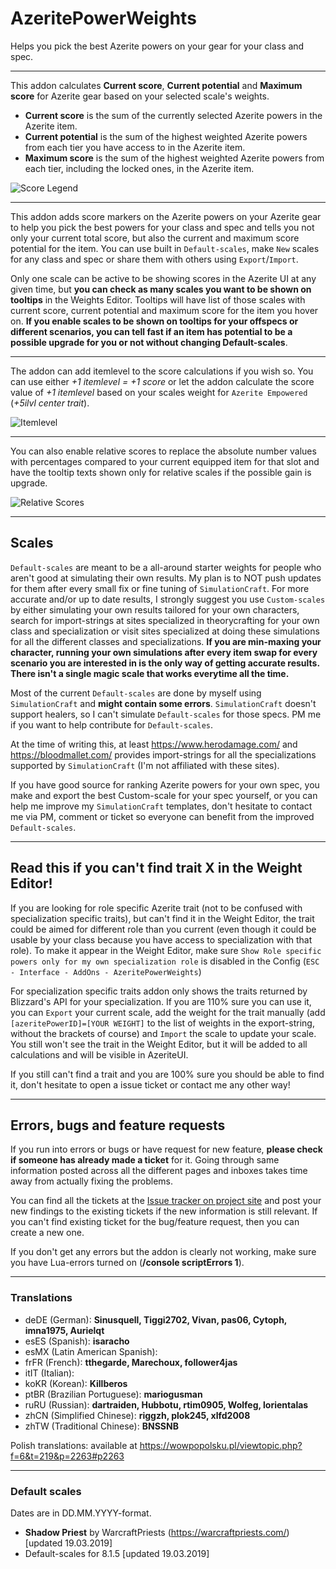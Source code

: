 # AzeritePowerWeights

Helps you pick the best Azerite powers on your gear for your class and spec.

---

This addon calculates **Current score**, **Current potential** and **Maximum score** for Azerite gear based on your selected scale's weights.

- **Current score** is the sum of the currently selected Azerite powers in the Azerite item.
- **Current potential** is the sum of the highest weighted Azerite powers from each tier you have access to in the Azerite item.
- **Maximum score** is the sum of the highest weighted Azerite powers from each tier, including the locked ones, in the Azerite item.

![Score Legend](https://i.imgur.com/DGu2MtV.png "Score Legend")

---

This addon adds score markers on the Azerite powers on your Azerite gear to help you pick the best powers for your class and spec and tells you not only your current total score, but also the current and maximum score potential for the item. You can use built in `Default-scales`, make `New` scales for any class and spec or share them with others using `Export`/`Import`.

Only one scale can be active to be showing scores in the Azerite UI at any given time, but **you can check as many scales you want to be shown on tooltips** in the Weights Editor. Tooltips will have list of those scales with current score, current potential and maximum score for the item you hover on. **If you enable scales to be shown on tooltips for your offspecs or different scenarios, you can tell fast if an item has potential to be a possible upgrade for you or not without changing Default-scales**.

---

The addon can add itemlevel to the score calculations if you wish so. You can use either *+1 itemlevel = +1 score* or let the addon calculate the score value of *+1 itemlevel* based on your scales weight for `Azerite Empowered` (*+5ilvl center trait*).

![Itemlevel](https://i.imgur.com/KqL93Ns.png "Itemlevel")

---

You can also enable relative scores to replace the absolute number values with percentages compared to your current equipped item for that slot and have the tooltip texts shown only for relative scales if the possible gain is upgrade.

![Relative Scores](https://i.imgur.com/sDyn6J3.png "Relative Scores")

---

## Scales

`Default-scales` are meant to be a all-around starter weights for people who aren't good at simulating their own results. My plan is to NOT push updates for them after every small fix or fine tuning of `SimulationCraft`. For more accurate and/or up to date results, I strongly suggest you use `Custom-scales` by either simulating your own results tailored for your own characters, search for import-strings at sites specialized in theorycrafting for your own class and specialization or visit sites specialized at doing these simulations for all the different classes and specializations. **If you are min-maxing your character, running your own simulations after every item swap for every scenario you are interested in is the only way of getting accurate results. There isn't a single magic scale that works everytime all the time.**

Most of the current `Default-scales` are done by myself using `SimulationCraft` and **might contain some errors**. `SimulationCraft` doesn't support healers, so I can't simulate `Default-scales` for those specs. PM me if you want to help contribute for `Default-scales`.

At the time of writing this, at least https://www.herodamage.com/ and https://bloodmallet.com/ provides import-strings for all the specializations supported by `SimulationCraft` (I'm not affiliated with these sites).

If you have good source for ranking Azerite powers for your own spec, you make and export the best Custom-scale for your spec yourself, or you can help me improve my `SimulationCraft` templates, don't hesitate to contact me via PM, comment or ticket so everyone can benefit from the improved `Default-scales`.

---

## Read this if you can't find trait X in the Weight Editor!

If you are looking for role specific Azerite trait (not to be confused with specialization specific traits), but can't find it in the Weight Editor, the trait could be aimed for different role than you current (even though it could be usable by your class because you have access to specialization with that role). To make it appear in the Weight Editor, make sure `Show Role specific powers only for my own specialization role` is disabled in the Config (`ESC - Interface - AddOns - AzeritePowerWeights`)

For specialization specific traits addon only shows the traits returned by Blizzard's API for your specialization. If you are 110% sure you can use it, you can `Export` your current scale, add the weight for the trait manually (add `[azeritePowerID]=[YOUR WEIGHT]` to the list of weights in the export-string, without the brackets of course) and `Import` the scale to update your scale. You still won't see the trait in the Weight Editor, but it will be added to all calculations and will be visible in AzeriteUI.

If you still can't find a trait and you are 100% sure you should be able to find it, don't hesitate to open a issue ticket or contact me any other way!

---

## Errors, bugs and feature requests

If you run into errors or bugs or have request for new feature, **please check if someone has already made a ticket** for it. Going through same information posted across all the different pages and inboxes takes time away from actually fixing the problems.

You can find all the tickets at the [Issue tracker on project site](https://wow.curseforge.com/projects/azeritepowerweights/issues?filter-tag=&filter-action=) and post your new findings to the existing tickets if the new information is still relevant. If you can't find existing ticket for the bug/feature request, then you can create a new one.

If you don't get any errors but the addon is clearly not working, make sure you have Lua-errors turned on (**/console scriptErrors 1**).

---

### Translations
- deDE (German): **Sinusquell, Tiggi2702, Vivan, pas06, Cytoph, imna1975, Aurielqt**
- esES (Spanish): **isaracho**
- esMX (Latin American Spanish):
- frFR (French): **tthegarde, Marechoux, follower4jas**
- itIT (Italian):
- koKR (Korean): **Killberos**
- ptBR (Brazilian Portuguese): **mariogusman**
- ruRU (Russian): **dartraiden, Hubbotu, rtim0905, Wolfeg, lorientalas**
- zhCN (Simplified Chinese): **riggzh, plok245, xlfd2008**
- zhTW (Traditional Chinese): **BNSSNB**

Polish translations: available at https://wowpopolsku.pl/viewtopic.php?f=6&t=219&p=2263#p2263

---

### Default scales

Dates are in DD.MM.YYYY-format.

- **Shadow Priest** by WarcraftPriests (https://warcraftpriests.com/) [updated 19.03.2019]
- Default-scales for 8.1.5 [updated 19.03.2019]
